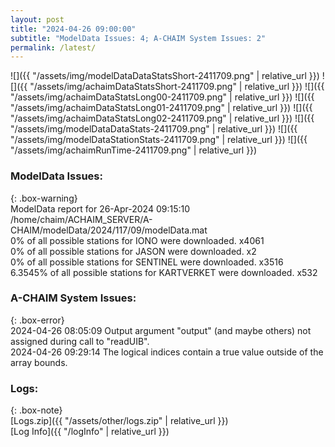 ```yaml
---
layout: post
title: "2024-04-26 09:00:00"
subtitle: "ModelData Issues: 4; A-CHAIM System Issues: 2"
permalink: /latest/
---
```


![]({{ "/assets/img/modelDataDataStatsShort-2411709.png" | relative_url }})
![]({{ "/assets/img/achaimDataStatsShort-2411709.png" | relative_url }})
![]({{ "/assets/img/achaimDataStatsLong00-2411709.png" | relative_url }})
![]({{ "/assets/img/achaimDataStatsLong01-2411709.png" | relative_url }})
![]({{ "/assets/img/achaimDataStatsLong02-2411709.png" | relative_url }})
![]({{ "/assets/img/modelDataDataStats-2411709.png" | relative_url }})
![]({{ "/assets/img/modelDataStationStats-2411709.png" | relative_url }})
![]({{ "/assets/img/achaimRunTime-2411709.png" | relative_url }})


### ModelData Issues:  
  
{: .box-warning}  
 ModelData report for 26-Apr-2024 09:15:10   
 /home/chaim/ACHAIM_SERVER/A-CHAIM/modelData/2024/117/09/modelData.mat   
 0% of all possible stations for IONO were downloaded. x4061   
 0% of all possible stations for JASON were downloaded. x2   
 0% of all possible stations for SENTINEL were downloaded. x3516   
 6.3545% of all possible stations for KARTVERKET were downloaded. x532   
  
### A-CHAIM System Issues:  
  
{: .box-error}  
2024-04-26 08:05:09 Output argument "output" (and maybe others) not assigned during call to "readUIB".  
2024-04-26 09:29:14 The logical indices contain a true value outside of the array bounds.  

### Logs:  
  
{: .box-note}  
[Logs.zip]({{ "/assets/other/logs.zip" | relative_url }})  
[Log Info]({{ "/logInfo" | relative_url }})  
